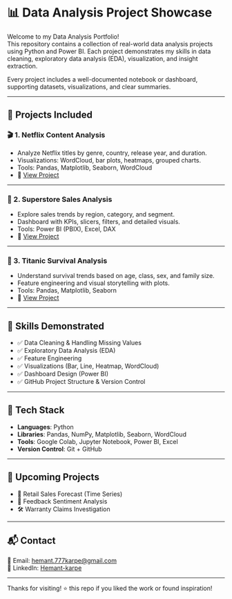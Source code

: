 # 📊 Data Analysis Project Showcase

Welcome to my Data Analysis Portfolio!  
This repository contains a collection of real-world data analysis projects using Python and Power BI. Each project demonstrates my skills in data cleaning, exploratory data analysis (EDA), visualization, and insight extraction.

Every project includes a well-documented notebook or dashboard, supporting datasets, visualizations, and clear summaries.

---

## 📁 Projects Included

### 🎬 1. Netflix Content Analysis
- Analyze Netflix titles by genre, country, release year, and duration.
- Visualizations: WordCloud, bar plots, heatmaps, grouped charts.
- Tools: Pandas, Matplotlib, Seaborn, WordCloud
- 📂 [View Project](./Netflix%20Movies)

---

### 🏬 2. Superstore Sales Analysis
- Explore sales trends by region, category, and segment.
- Dashboard with KPIs, slicers, filters, and detailed visuals.
- Tools: Power BI (PBIX), Excel, DAX
- 📂 [View Project](./Business%20Dashboarding)

---

### 🚢 3. Titanic Survival Analysis
- Understand survival trends based on age, class, sex, and family size.
- Feature engineering and visual storytelling with plots.
- Tools: Pandas, Matplotlib, Seaborn
- 📂 [View Project](./Titanic_dataset)

---

## 🧠 Skills Demonstrated

- ✅ Data Cleaning & Handling Missing Values
- ✅ Exploratory Data Analysis (EDA)
- ✅ Feature Engineering
- ✅ Visualizations (Bar, Line, Heatmap, WordCloud)
- ✅ Dashboard Design (Power BI)
- ✅ GitHub Project Structure & Version Control

---

## 🔧 Tech Stack

- **Languages**: Python
- **Libraries**: Pandas, NumPy, Matplotlib, Seaborn, WordCloud
- **Tools**: Google Colab, Jupyter Notebook, Power BI, Excel
- **Version Control**: Git + GitHub

---

## 🌱 Upcoming Projects

- 🧮 Retail Sales Forecast (Time Series)
- 🧾 Feedback Sentiment Analysis
- 🛠 Warranty Claims Investigation

---

## 📬 Contact

📧 Email: hemant.777karpe@gmail.com  
🔗 LinkedIn: [Hemant-karpe](https://www.linkedin.com/in/hemant-karpe)

---

Thanks for visiting! ⭐️ this repo if you liked the work or found inspiration!
